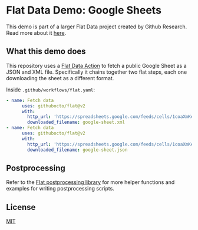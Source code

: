 # Flat Data Demo: Google Sheets

This demo is part of a larger Flat Data project created by Github Research. Read more about it [here](https://octo.github.com/blog/flat-data).

## What this demo does

This repository uses a [Flat Data Action](https://octo.github.com/blog/flat-data) to fetch a public Google Sheet as a JSON and XML file. Specifically it chains together two flat steps, each one downloading the sheet as a different format.

Inside `.github/workflows/flat.yaml`:
```yaml
- name: Fetch data
      uses: githubocto/flat@v2
      with:
        http_url: 'https://spreadsheets.google.com/feeds/cells/1coaXmKes8b3GUFDGbmb-Hj4bek1HOEI-WCmOF4tIHwI/1/public/full' 
        downloaded_filename: google-sheet.xml
- name: Fetch data
      uses: githubocto/flat@v2
      with:
        http_url: 'https://spreadsheets.google.com/feeds/cells/1coaXmKes8b3GUFDGbmb-Hj4bek1HOEI-WCmOF4tIHwI/1/public/full?alt=json' 
        downloaded_filename: google-sheet.json
```

## Postprocessing

Refer to the [Flat postprocessing library](https://github.com/githubocto/flat-postprocessing) for more helper functions and examples for writing postprocessing scripts.

## License

[MIT](LICENSE)
